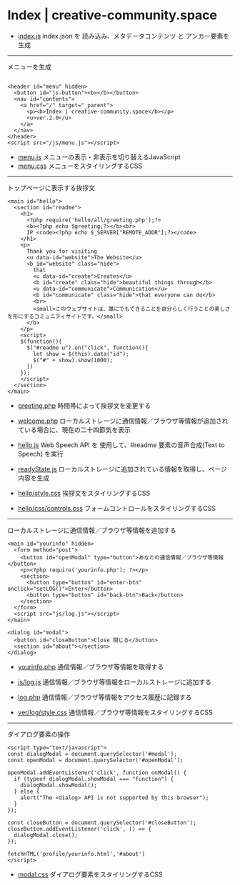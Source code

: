 # Index | creative-community.space

* [index.js](js/index.js)
index.json を 読み込み、メタデータコンテンツ と アンカー要素を生成

***


メニューを生成
```

<header id="menu" hidden>
  <button id="js-button"><b></b></button>
  <nav id="contents">
    <a href="/" target="_parent">
      <p><b>Index | creative-community.space</b></p>
      <u>ver.2.0</u>
    </a>
  </nav>
</header>
<script src="/js/menu.js"></script>
```

* [menu.js](js/menu.js)
メニューの表示・非表示を切り替えるJavaScript
* [menu.css](css/menu.css)
メニューをスタイリングするCSS

---

トップページに表示する挨拶文
```
<main id="hello">
  <section id="readme">
    <h1>
      <?php require('hello/all/greeting.php');?>
      <b><?php echo $greeting;?></b><br>
      IP <code><?php echo $_SERVER["REMOTE_ADDR"];?></code>
    </h1>
    <p>
      Thank you for visiting
      <u data-id="website">The Website</u>
      <b id="website" class="hide">
        that
        <u data-id="create">Creates</u>
        <b id="create" class="hide">beautiful things through</b>
        <u data-id="communicate">Communication</u>
        <b id="communicate" class="hide">that everyone can do</b>
        <br>
        <small>このウェブサイトは、誰にでもできることを自分らしく行うことの美しさを形にするコミュニティサイトです。</small>
      </b>
    </p>
    <script>
    $(function(){
      $("#readme u").on("click", function(){
        let show = $(this).data("id");
        $("#" + show).show(1000);
      })
    });
    </script>
  </section>
</main>
```

* [greeting.php](hello/all/greeting.php)
時間帯によって挨拶文を変更する
* [welcome.php](welcome.php)
ローカルストレージに通信情報／ブラウザ等情報が追加されている場合に、現在の二十四節気を表示


* [hello.js](js/hello.js)
Web Speech API を 使用して、#readme 要素の音声合成(Text to Speech) を実行
* [readyState.js](js/readyState.js)
ローカルストレージに追加されている情報を取得し、ページ内容を生成

* [hello/style.css](hello/style.css)
挨拶文をスタイリングするCSS
* [hello/css/controls.css](hello/css/controls.css)
フォームコントロールをスタイリングするCSS

---

ローカルストレージに通信情報／ブラウザ等情報を追加する
```
<main id="yourinfo" hidden>
  <form method="post">
    <button id="openModal" type="button">あなたの通信情報／ブラウザ等情報</button>
    <p><?php require('yourinfo.php'); ?></p>
    <section>
      <button type="button" id="enter-btn" onclick="setLOG()">Enter</button>
      <button type="button" id="back-btn">Back</button>
    </section>
  </form>
  <script src="js/log.js"></script>
</main>

<dialog id="modal">
  <button id="closeButton">Close 閉じる</button>
  <section id="about"></section>
</dialog>
```

* [yourinfo.php](yourinfo.php)
通信情報／ブラウザ等情報を取得する
* [js/log.js](js/log.js)
通信情報／ブラウザ等情報をローカルストレージに追加する
* [log.php](log.php)
通信情報／ブラウザ等情報をアクセス履歴に記録する

* [ver/log/style.css](ver/log/style.css)
通信情報／ブラウザ等情報をスタイリングするCSS


***

ダイアログ要素の操作
```
<script type="text/javascript">
const dialogModal = document.querySelector('#modal');
const openModal = document.querySelector('#openModal');

openModal.addEventListener('click', function onModal() {
  if (typeof dialogModal.showModal === "function") {
    dialogModal.showModal();
  } else {
    alert("The <dialog> API is not supported by this browser");
  }
});

const closeButton = document.querySelector('#closeButton');
closeButton.addEventListener('click', () => {
  dialogModal.close();
});

fetchHTML('profile/yourinfo.html','#about')
</script>
```
* [modal.css](css/modal.css)
ダイアログ要素をスタイリングするCSS
